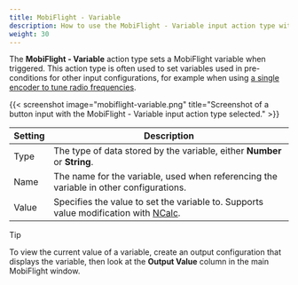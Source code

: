```yaml
---
title: MobiFlight - Variable
description: How to use the MobiFlight - Variable input action type with MobiFlight.
weight: 30
---
```


The **MobiFlight - Variable** action type sets a MobiFlight variable when triggered. This action type is often used to set variables used in pre-conditions for other input configurations, for example when using [a single encoder to tune radio frequencies](/guides/single-encoder-com-tuning/).

{{< screenshot image="mobiflight-variable.png" title="Screenshot of a button input with the MobiFlight - Variable input action type selected." >}}

| Setting | Description                                                                                                                 |
| ------- | --------------------------------------------------------------------------------------------------------------------------- |
| Type    | The type of data stored by the variable, either **Number** or **String**.                                                   |
| Name    | The name for the variable, used when referencing the variable in other configurations.                                      |
| Value   | Specifies the value to set the variable to. Supports value modification with [NCalc](/guides/modifying-values-with-ncalc/). |

> [!TIP]
> To view the current value of a variable, create an output configuration that displays the variable, then look at the **Output Value** column in the main MobiFlight window.
